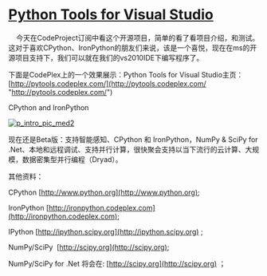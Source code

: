 [Python Tools for Visual Studio](/grzx2210/article/details/6242814)
===================================================================

    今天在CodeProject订阅中看这个开源项目，简单的看了看项目介绍，和测试。这对于喜欢CPython、IronPython的朋友们来说，该是一个喜悦，现在在ms的开源项目支持下，我们可以就在我们的vs2010IDE下编写程序了。

下面是CodePlex上的一个效果展示：Python Tools for Visual Studio主页：[http://pytools.codeplex.com/](http://pytools.codeplex.com/ "http://pytools.codeplex.com/")

CPython and IronPython

[![p\_intro\_pic\_med2](/pictures/0_12998997875EZn.gif "p_intro_pic_med2")](http://hi.csdn.net/attachment/201103/12/0_1299899783cAUw.gif)

现在还是Beta版：支持智能感知、CPython 和 IronPython，NumPy & SciPy for .Net、本地和远程调试、支持并行计算，很快聚会支持以当下流行的云计算、大规模，数据密集型并行编程（Dryad）。

其他资料：

CPython [http://www.python.org](http://www.python.org);

IronPython [http://ironpython.codeplex.com](http://ironpython.codeplex.com);

IPython [http://ipython.scipy.org](http://ipython.scipy.org) ;

NumPy/SciPy  [http://scipy.org](http://scipy.org);

NumPy/SciPy for .Net 将会在: [http://scipy.org](http://scipy.org) ；


